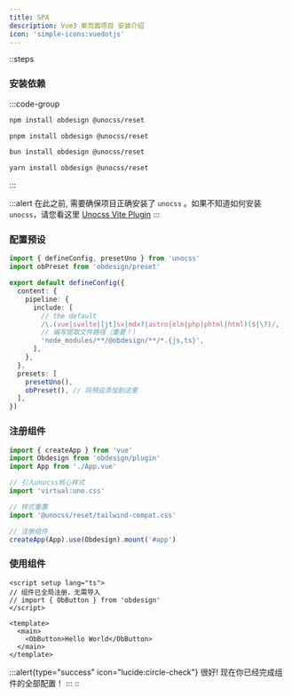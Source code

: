 ```yaml
---
title: SPA
description: Vue3 单页面项目 安装介绍
icon: 'simple-icons:vuedotjs'
---
```


::steps
### 安装依赖

:::code-group
  ```bash [npm]
  npm install obdesign @unocss/reset
  ```
  ```bash [pnpm]
  pnpm install obdesign @unocss/reset
  ```
  ```bash [bun]
  bun install obdesign @unocss/reset
  ```
  ```bash [yarn]
  yarn install obdesign @unocss/reset
  ```
:::

:::alert
在此之前, 需要确保项目正确安装了 `unocss` 。如果不知道如何安装 `unocss`，请您看这里 [Unocss Vite Plugin](https://unocss.dev/integrations/vite)
:::

### 配置预设

```ts [uno.config.ts]
import { defineConfig, presetUno } from 'unocss'
import obPreset from 'obdesign/preset'

export default defineConfig({
  content: {
    pipeline: {
      include: [
        // the default
        /\.(vue|svelte|[jt]sx|mdx?|astro|elm|php|phtml|html)($|\?)/,
        // 编写提取文件路径（重要！）
        'node_modules/**/@obdesign/**/*.{js,ts}',
      ],
    },
  },
  presets: [
    presetUno(),
    obPreset(), // 将预设添加到这里
  ],
})
```

### 注册组件

```ts [main.ts]
import { createApp } from 'vue'
import Obdesign from 'obdesign/plugin'
import App from './App.vue'

// 引入unocss核心样式
import 'virtual:uno.css'

// 样式重置
import '@unocss/reset/tailwind-compat.css'

// 注册组件
createApp(App).use(Obdesign).mount('#app')
```

### 使用组件

```vue [App.vue]
<script setup lang="ts">
// 组件已全局注册，无需导入
// import { ObButton } from 'obdesign'
</script>

<template>
  <main>
    <ObButton>Hello World</ObButton>
  </main>
</template>
```

:::alert{type="success" icon="lucide:circle-check"}
很好! 现在你已经完成组件的全部配置！
:::
::
